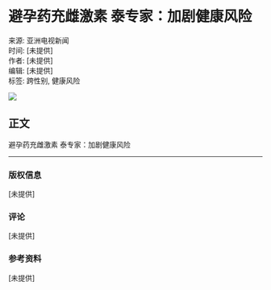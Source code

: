 # 避孕药充雌激素 泰专家：加剧健康风险

来源: 亚洲电视新闻  
时间: [未提供]  
作者: [未提供]  
编辑: [未提供]  
标签: 跨性别, 健康风险  

![](https://www.facebook.com/tr?id=1597951911044733&ev=PageView&noscript=1)

## 正文

避孕药充雌激素 泰专家：加剧健康风险

---

### 版权信息
[未提供]

### 评论
[未提供]

### 参考资料
[未提供]